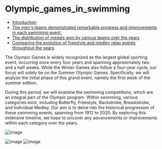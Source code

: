 # Olympic_games_in_swimming



* [Introduction](#Introduction)
* [The men's teams demonstrated remarkable progress and improvements in each swimming event.](#"The-men's-teams-demonstrated-remarkable-progress-and-improvements-in-each-swimming-event)
* [The distribution of medals won by various teams over the years](#The-distribution-of-medals-won-by-various-teams-over-the-years)
* [Comparing the evolution of freestyle and medley relay events throughout the years](#Comparing-the-evolution-of-freestyle-and-medley-relay-events-throughout-the-years)



The Olympic Games is widely recognized as the largest global sporting event, occurring once every four years and spanning approximately two and a half weeks. While the Winter Games also follow a four-year cycle, our focus will solely be on the Summer Olympic Games. Specifically, we will analyze the initial phase of this grand event, namely the first week of the summer edition.

During this period, we will examine the swimming competitions, which are an integral part of the Olympic program. Within swimming, various categories exist, including Butterfly, Freestyle, Backstroke, Breaststroke, and Individual Medley. Our aim is to delve into the historical progression of these swimming events, spanning from 1912 to 2020. By exploring this extensive timeline, we hope to uncover any advancements or improvements within each category over the years.


![image](https://github.com/AnalyticsForPleasure/Olympic_games_in_swimming/assets/28948369/fbea407a-a946-4490-ace4-a3a3493bc267)




![image](https://github.com/AnalyticsForPleasure/Olympic_games_in_swimming/assets/28948369/4ca847b8-8093-4672-9a4a-77cc449ef525)
![image](https://github.com/AnalyticsForPleasure/Olympic_games_in_swimming/assets/28948369/93e2cd2f-e1b8-4ffd-b659-5a47c9310ba6)







